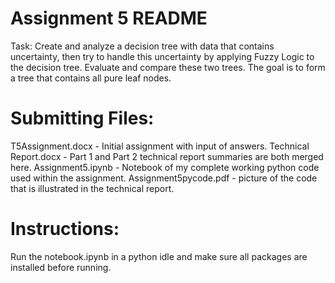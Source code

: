 # Assignment 5 README

Task:
Create and analyze a decision tree with data that contains uncertainty, then try to handle this uncertainty by applying Fuzzy Logic to the decision tree. Evaluate and compare these two trees. The goal is to form a tree that contains all pure leaf nodes.

# Submitting Files:
T5Assignment.docx - Initial assignment with input of answers.
Technical Report.docx - Part 1 and Part 2 technical report summaries are both merged here.
Assignment5.ipynb - Notebook of my complete working python code used within the assignment.
Assignment5pycode.pdf - picture of the code that is illustrated in the technical report.

# Instructions:
Run the notebook.ipynb in a python idle and make sure all packages are installed before running.
